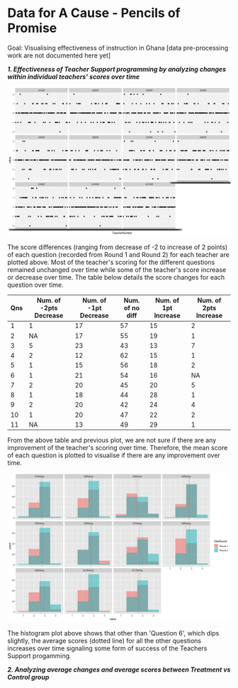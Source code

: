 # Data for A Cause - Pencils of Promise

Goal: Visualising effectiveness of instruction in Ghana [data pre-processing work are not documented here yet]

**_1. Effectiveness of Teacher Support programming by analyzing changes within individual teachers' scores over time_**

![png](images/2.png)

The score differences (ranging from decrease of -2 to increase of 2 points) of each question (recorded from Round 1 and Round 2) for each teacher are plotted above. Most of the teacher's scoring for the different questions remained unchanged over time while some of the teacher's score increase or decrease over time. The table below details the score changes for each question over time.

| Qns | Num. of -2pts Decrease | Num. of -1pt Decrease | Num. of no diff | Num. of 1pt Increase | Num. of 2pts Increase |
|-----|------------------------|-----------------------|-----------------|----------------------|-----------------------|
| 1   | 1                      | 17                    | 57              | 15                   | 2                     |
| 2   | NA                     | 17                    | 55              | 19                   | 1                     |
| 3   | 5                      | 23                    | 43              | 13                   | 7                     |
| 4   | 2                      | 12                    | 62              | 15                   | 1                     |
| 5   | 1                      | 15                    | 56              | 18                   | 2                     |
| 6   | 1                      | 21                    | 54              | 16                   | NA                    |
| 7   | 2                      | 20                    | 45              | 20                   | 5                     |
| 8   | 1                      | 18                    | 44              | 28                   | 1                     |
| 9   | 2                      | 20                    | 42              | 24                   | 4                     |
| 10  | 1                      | 20                    | 47              | 22                   | 2                     |
| 11  | NA                     | 13                    | 49              | 29                   | 1                     |

From the above table and previous plot, we are not sure if there are any improvement of the teacher's scoring over time. Therefore, the mean score of each question is plotted to visualise if there are any improvement over time. 

![png](images/1.png)

The histogram plot above shows that other than 'Question 6', which dips slightly, the average scores (dotted line) for all the other questions increases over time signaling some form of success of the Teachers Support progamming.


**_2. Analyzing average changes and average scores between Treatment vs Control group_**

